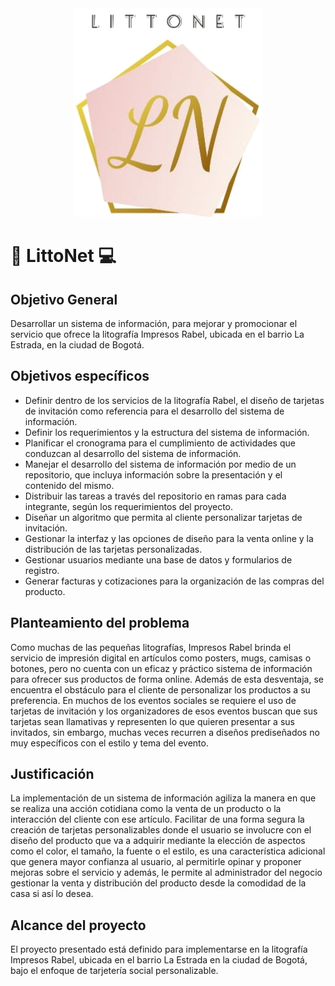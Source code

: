 <div align = "center">
  <img src="https://github.com/senaceet/proyecto-littonet/blob/master/Otros/logoimg.png">
</div>

# :art: LittoNet :computer:
## Objetivo General
Desarrollar un sistema de información, para mejorar y promocionar el servicio que ofrece la litografía Impresos Rabel, ubicada en el barrio La Estrada, en la ciudad de Bogotá.
## Objetivos específicos
+ Definir dentro de los servicios de la litografía Rabel, el diseño de tarjetas de invitación como referencia para el desarrollo del sistema de información. 
+ Definir los requerimientos y la estructura del sistema de información.
+ Planificar el cronograma para el cumplimiento de actividades que conduzcan al desarrollo del sistema de información.
+ Manejar el desarrollo del sistema de información por medio de un repositorio, que incluya información sobre la presentación y el contenido del mismo.
+ Distribuir las tareas a través del repositorio en ramas para cada integrante, según los requerimientos del proyecto.
+ Diseñar un algoritmo que permita al cliente personalizar tarjetas de invitación.
+ Gestionar la interfaz y las opciones de diseño para la venta online y la distribución de las tarjetas personalizadas.
+ Gestionar usuarios mediante una base de datos y formularios de registro.
+ Generar facturas y cotizaciones para la organización de las compras del producto.
## Planteamiento del problema
Como muchas de las pequeñas litografías, Impresos Rabel brinda el servicio de impresión digital en artículos como posters, mugs, camisas o botones, pero no cuenta con un eficaz y práctico sistema de información para ofrecer sus productos de forma online. Además de esta desventaja, se encuentra el obstáculo para el cliente de  personalizar los productos a su preferencia. En muchos de los eventos sociales se requiere el uso de tarjetas de invitación y los organizadores de esos eventos buscan que sus tarjetas sean llamativas y representen lo que quieren presentar a sus invitados, sin embargo, muchas veces recurren a diseños prediseñados no muy específicos con el estilo y tema del evento.
## Justificación
La implementación de un sistema de información agiliza la manera en que se realiza una acción cotidiana como la venta de un producto o la interacción del cliente con ese artículo. Facilitar de una forma segura la creación de tarjetas personalizables donde el usuario se involucre con el diseño del producto que va a adquirir mediante la elección de aspectos como el color, el tamaño, la fuente o el estilo, es una característica adicional que genera mayor confianza al usuario, al permitirle opinar y proponer mejoras sobre el servicio y además, le permite al administrador del negocio gestionar la venta y distribución del producto desde la comodidad de la casa si así lo desea.
## Alcance del proyecto
El proyecto presentado está definido para implementarse en la litografía Impresos Rabel, ubicada en el barrio La Estrada en la ciudad de Bogotá, bajo el enfoque de tarjetería social personalizable.



